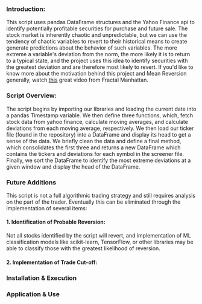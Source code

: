 ### Introduction:
This script uses pandas DataFrame structures and the Yahoo Finance api to identify potentially profitable securities for purchase and future sale.
The stock market is inherently chaotic and unpredictable, but we can use the tendency of chaotic variables to revert to their historical means to create generate predictions about the behavior of such variables.
The more extreme a variable's deviation from the norm, the more likely it is to return to a typical state, and the project uses this idea to identify securities with the greatest deviation and are therefore most likely to revert.
If you'd like to know more about the motivation behind this project and Mean Reversion generally, watch [this](https://www.youtube.com/watch?v=GMhVuZa6VtY) great video from Fractal Manhattan.
### Script Overview:
The script begins by importing our libraries and loading the current date into a pandas Timestamp variable. We then define three functions, which, fetch stock data from yahoo finance, calculate moving averages, and calculate deviations from each moving average, respectively. We then load our ticker file (found in the repository) into a DataFrame and display its head to get a sense of the data. We briefly clean the data and define a final method, which consolidates the first three and returns a new DataFrame which contains the tickers and deviations for each symbol in the screener file. Finally, we sort the DataFrame to identify the most extreme deviations at a given window and display the head of the DataFrame.
### Future Additions
This script is not a full algorithmic trading strategy and still requires analysis on the part of the trader. Eventually this can be eliminated through the implementation of several items:
#### 1. Identification of Probable Reversion:
Not all stocks identified by the script will revert, and implementation of ML classification models like scikit-learn, TensorFlow, or other libraries may be able to classify those with the greatest likelihood of reversion. 
#### 2. Implementation of Trade Cut-off: 

### Installation & Execution
### Application & Use
